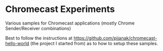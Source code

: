 Chromecast Experiments
======================

Various samples for Chromecast applications (mostly Chrome Sender/Receiver combinations)

Best to follow the instructions at https://github.com/pjjanak/chromecast-hello-world (the project I started from)
as to how to setup these samples.
